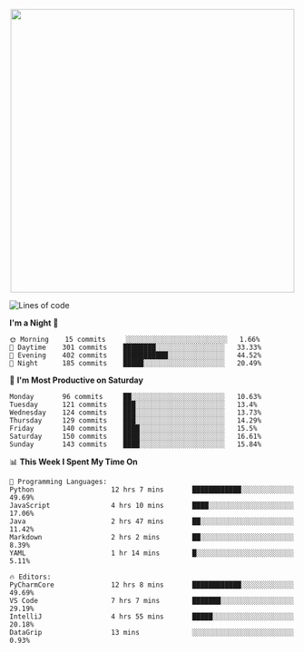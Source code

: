 <!--

[![Hits](https://hits.seeyoufarm.com/api/count/incr/badge.svg?url=https%3A%2F%2Fgithub.com/sangm1n)](https://hits.seeyoufarm.com) 
[![Repos Badge](https://badges.pufler.dev/repos/sangm1n)](https://badges.pufler.dev)
[![Github Badge](http://img.shields.io/badge/-github-black?style=flat-square&logo=github&logoColor=white&link=https:https://github.com/sangm1n/)](https://github.com/sangm1n/)
[![Netlify Badge](https://img.shields.io/badge/-TIL-00C7B7?style=flat-square&logo=Netlify&logoColor=white&link=https://sangminlog.netlify.com)](https://sangminlog.netlify.com)
[![Hugo Badge](https://img.shields.io/badge/-techblog-FF4088?style=flat-square&logo=Hugo&logoColor=white&link=https://sangm1n.github.io)](https://sangm1n.github.io)
[![Mail Badge](http://img.shields.io/badge/-mail-D14836?style=flat-square&logo=Gmail&logoColor=white&link=mailto:dltkd96als@naver.com)](mailto:dltkd96als@naver.com/)

![Lines of code](https://img.shields.io/badge/From%20Hello%20World%20I%27ve%20Written-3.9%20million%20lines%20of%20code-blue)
-->

<!--  -->

<p align="center">
  <a href="https://sangm1n.github.io/">
    <img src="https://user-images.githubusercontent.com/46131688/100516133-08bf3880-31c5-11eb-97ce-0548a7b3a35a.png" width="500">
  </a>
</p>

<!--START_SECTION:waka-->
![Lines of code](https://img.shields.io/badge/From%20Hello%20World%20I%27ve%20Written-3.4%20million%20lines%20of%20code-blue)

**I'm a Night 🦉** 

```text
🌞 Morning    15 commits     ░░░░░░░░░░░░░░░░░░░░░░░░░   1.66% 
🌆 Daytime    301 commits    ████████░░░░░░░░░░░░░░░░░   33.33% 
🌃 Evening    402 commits    ███████████░░░░░░░░░░░░░░   44.52% 
🌙 Night      185 commits    █████░░░░░░░░░░░░░░░░░░░░   20.49%

```
📅 **I'm Most Productive on Saturday** 

```text
Monday       96 commits     ██░░░░░░░░░░░░░░░░░░░░░░░   10.63% 
Tuesday      121 commits    ███░░░░░░░░░░░░░░░░░░░░░░   13.4% 
Wednesday    124 commits    ███░░░░░░░░░░░░░░░░░░░░░░   13.73% 
Thursday     129 commits    ███░░░░░░░░░░░░░░░░░░░░░░   14.29% 
Friday       140 commits    ████░░░░░░░░░░░░░░░░░░░░░   15.5% 
Saturday     150 commits    ████░░░░░░░░░░░░░░░░░░░░░   16.61% 
Sunday       143 commits    ████░░░░░░░░░░░░░░░░░░░░░   15.84%

```


📊 **This Week I Spent My Time On** 

```text
💬 Programming Languages: 
Python                   12 hrs 7 mins       ████████████░░░░░░░░░░░░░   49.69% 
JavaScript               4 hrs 10 mins       ████░░░░░░░░░░░░░░░░░░░░░   17.06% 
Java                     2 hrs 47 mins       ██░░░░░░░░░░░░░░░░░░░░░░░   11.42% 
Markdown                 2 hrs 2 mins        ██░░░░░░░░░░░░░░░░░░░░░░░   8.39% 
YAML                     1 hr 14 mins        █░░░░░░░░░░░░░░░░░░░░░░░░   5.11%

🔥 Editors: 
PyCharmCore              12 hrs 8 mins       ████████████░░░░░░░░░░░░░   49.69% 
VS Code                  7 hrs 7 mins        ███████░░░░░░░░░░░░░░░░░░   29.19% 
IntelliJ                 4 hrs 55 mins       █████░░░░░░░░░░░░░░░░░░░░   20.18% 
DataGrip                 13 mins             ░░░░░░░░░░░░░░░░░░░░░░░░░   0.93%

```


<!--END_SECTION:waka-->


<!--
**sangm1n/sangm1n** is a ✨ _special_ ✨ repository because its `README.md` (this file) appears on your GitHub profile.

Here are some ideas to get you started:

- 🔭 I’m currently working on ...
- 🌱 I’m currently learning ...
- 👯 I’m looking to collaborate on ...
- 🤔 I’m looking for help with ...
- 💬 Ask me about ...
- 📫 How to reach me: ...
- 😄 Pronouns: ...
- ⚡ Fun fact: ...

https://shields.io/
-->


